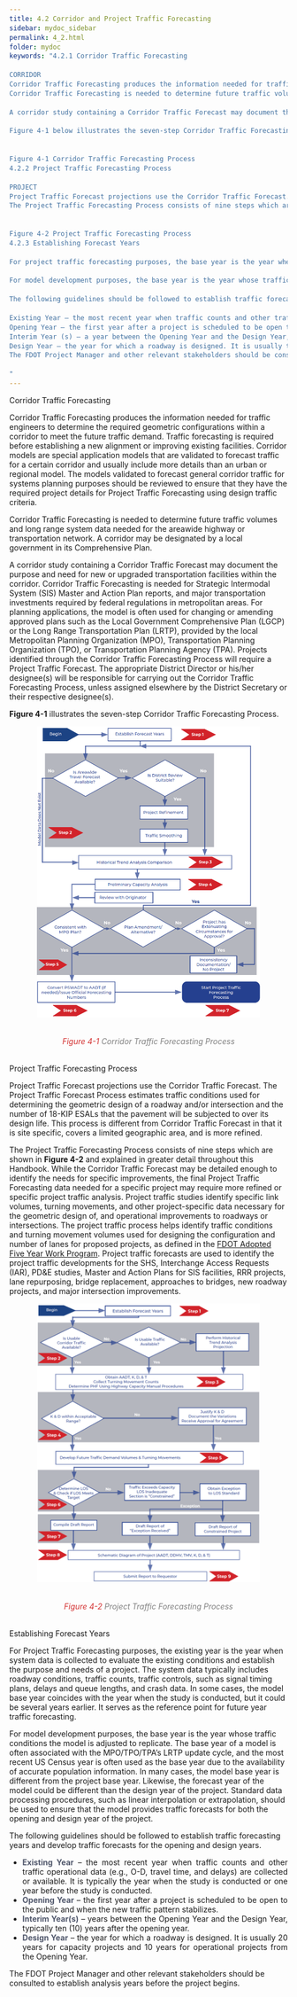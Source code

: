 ```yaml
---
title: 4.2 Corridor and Project Traffic Forecasting
sidebar: mydoc_sidebar
permalink: 4_2.html
folder: mydoc
keywords: "4.2.1 Corridor Traffic Forecasting

CORRIDOR
Corridor Traffic Forecasting produces the information needed for traffic engineers to determine the required geometric configurations within a corridor to meet the future traffic demand. Traffic forecasting is required before establishing a new alignment or improving existing facilities. Corridor models are special application models that are validated to forecast traffic for a certain corridor and usually include more details than an urban or regional model. The models validated to forecast general corridor traffic for systems planning purposes should be checked to ensure that they have the required project details for project traffic forecasting using design traffic criteria.
Corridor Traffic Forecasting is needed to determine future traffic volumes and long-range system data needed for the areawide highway or transportation network. A corridor may be designated by a local government in its Comprehensive Plan.

A corridor study containing a Corridor Traffic Forecast may document the purpose and need for new or upgraded transportation facilities within the corridor. Corridor Traffic Forecasting is needed for Strategic Intermodal System (SIS) Master and Action Plan reports, and the major transportation investments required by federal regulations in metropolitan areas. For planning applications, the model is often used for changing or amending approved plans such as the Metropolitan Planning Organization (MPO), also known as Transportation Planning Organization (TPO) or Transportation Planning Agency (TPA)’s Long-Range Transportation Plan (LRTP), the Local Government Comprehensive Plan (LGCP), or Work Program Administration (WPA). Projects identified through the Corridor Traffic Forecasting Process will require a Project Traffic Forecast. The appropriate District Director or his/her designee(s) will be responsible for carrying out the Corridor Traffic Forecasting Process unless assigned elsewhere by the District Secretary or his/her designee(s).

Figure 4-1 below illustrates the seven-step Corridor Traffic Forecasting Process.


Figure 4-1 Corridor Traffic Forecasting Process
4.2.2 Project Traffic Forecasting Process

PROJECT
Project Traffic Forecast projections use the Corridor Traffic Forecast. The Project Traffic Forecast Process estimates traffic conditions used for determining the geometric design of a roadway and/or intersection and the number of 18-KIP ESALs that pavement will be subjected to over its design life. This process is different from Corridor Traffic Forecast in that it is site specific, covers a limited geographic area, and is more refined.
The Project Traffic Forecasting Process consists of nine steps which are shown in Figure 4-2 and explained in greater detail throughout this Handbook. While the Corridor Traffic Forecast may be detailed enough to identify the needs for specific improvements, the final project traffic forecasting data needed for a specific project, such as a link or an intersection, may require more refined or specific project traffic analysis. Project traffic studies identify specific link volumes, turning movements, and other project-specific data necessary for the geometric design of, and operational improvements to roadways or intersections. The project traffic process helps identify traffic conditions and turning movement volumes used for designing the configuration and number of lanes for proposed projects as defined in the FDOT Adopted Five Year Work Program. Project traffic forecasts are used to identify the project traffic requirements for the SHS, Interchange Access Requests (IAR), Master and Action Plans for SIS facilities, RRR projects, lane repurposing, bridge replacement, approaches to bridges, new roadway projects, and major intersection improvements.


Figure 4-2 Project Traffic Forecasting Process
4.2.3 Establishing Forecast Years

For project traffic forecasting purposes, the base year is the year when system data is collected to evaluate the existing conditions and establish the purpose and needs of a project. The system data typically includes roadway conditions, traffic counts, traffic controls such as signal timing plans, delays and queue lengths, and crash data. In most cases, the base year coincides with the year when the study is conducted, but it could be one or two years earlier. It serves as the reference point for future year traffic forecasting.

For model development purposes, the base year is the year whose traffic conditions the model is adjusted to replicate. The base year of a model is often associated with the MPO/TPO/TPA’s LRTP update cycle, and the most recent Census year is often used as the base year due to the availability of accurate population information. In many cases, the model base year is different from the project base year. Likewise, the forecast year of the model could be different than the design year of the project. Standard data processing procedures, such as linear interpolation or extrapolation, should be used to ensure that the model provides traffic forecasts for both the opening and design year of the project.

The following guidelines should be followed to establish traffic forecasting years and develop traffic forecasts for the opening and design years.

Existing Year – the most recent year when traffic counts and other traffic operational data (e.g., O-D, travel time, and delays) are collected or available. It is typically the year when the study is conducted or one year before the study is conducted.
Opening Year – the first year after a project is scheduled to be open to the public and when the new traffic pattern stabilizes.
Interim Year (s) – a year between the Opening Year and the Design Year, typically ten (10) years after the opening year.
Design Year – the year for which a roadway is designed. It is usually twenty years from the opening year.
The FDOT Project Manager and other relevant stakeholders should be consulted to establish analysis years before the project begins.

"
---
```


<style>
  div{text-align: justify;}
  .parent{
    display: inline-block;
    margin-bottom: 1rem;
  }
  .child1{
    text-align:center;
    display: grid;
    /* position: relative; */
    margin-top: 0.4rem;
    margin-right: 1%;
    float: left;
    /* width: 12%; */
    /* padding: 2rem 2rem; */
  }
  .child2{
    /* display: grid;
    padding-left: 2rem;
    width:86%;
    float: right; */
  }
</style>


<span class="subtitle-3" data-chapter="4.2">Corridor Traffic Forecasting</span>

Corridor Traffic Forecasting produces the information needed for traffic engineers to determine
the required geometric configurations within a corridor to meet the future traffic demand. Traffic
forecasting is required before establishing a new alignment or improving existing facilities. Corridor
models are special application models that are validated to forecast traffic for a certain corridor and
usually include more details than an urban or regional model. The models validated to forecast general
corridor traffic for systems planning purposes should be reviewed to ensure that they have the required
project details for Project Traffic Forecasting using design traffic criteria.

Corridor Traffic Forecasting is needed to determine future traffic volumes and long range system
data needed for the areawide highway or transportation network. A corridor may be designated by
a local government in its Comprehensive Plan.   

A corridor study containing a Corridor Traffic Forecast may document the purpose and need for
new or upgraded transportation facilities within the corridor. Corridor Traffic Forecasting is needed
for Strategic Intermodal System (SIS) Master and Action Plan reports, and major transportation
investments required by federal regulations in metropolitan areas. For planning applications, the
model is often used for changing or amending approved plans such as the Local Government
Comprehensive Plan (LGCP) or the Long Range Transportation Plan (LRTP), provided by the
local Metropolitan Planning Organization (MPO), Transportation Planning Organization (TPO), or
Transportation Planning Agency (TPA). Projects identified through the Corridor Traffic Forecasting
Process will require a Project Traffic Forecast. The appropriate District Director or his/her designee(s)
will be responsible for carrying out the Corridor Traffic Forecasting Process, unless assigned
elsewhere by the District Secretary or their respective designee(s).

<b>Figure 4-1</b> illustrates the seven-step Corridor Traffic Forecasting Process.
<center>
<img src="images/fig4_1.png" style="max-width: 80%; text-align:center; margin-bottom: 2rem" >
</center>

<div style="text-align:center; color:grey; margin-bottom: 2rem"><i><span style="color:#d32f2f;">Figure 4-1</span> Corridor Traffic Forecasting Process</i></div> 


<span class="subtitle-3" data-chapter="4.2">Project Traffic Forecasting Process</span>

Project Traffic Forecast projections use the Corridor Traffic Forecast. The Project Traffic Forecast
Process estimates traffic conditions used for determining the geometric design of a roadway
and/or intersection and the number of 18-KIP ESALs that the pavement will be subjected to over its
design life. This process is different from Corridor Traffic Forecast in that it is site specific, covers a
limited geographic area, and is more refined.


The Project Traffic Forecasting Process consists of nine steps which are shown in <b>Figure 4-2</b> and
explained in greater detail throughout this Handbook. While the Corridor Traffic Forecast may be
detailed enough to identify the needs for specific improvements, the final Project Traffic Forecasting
data needed for a specific project may require more refined or specific project traffic analysis. Project
traffic studies identify specific link volumes, turning movements, and other project-specific data
necessary for the geometric design of, and operational improvements to roadways or intersections.
The project traffic process helps identify traffic conditions and turning movement volumes used
for designing the configuration and number of lanes for proposed projects, as defined in the <a href="https://fdotewp1.dot.state.fl.us/fmsupportapps/WorkProgram/WorkProgram.aspx" target="_blank">FDOT Adopted Five Year Work Program</a>. Project traffic forecasts are used to identify the project traffic developments for the SHS, Interchange Access Requests (IAR), PD&E studies, Master and Action
Plans for SIS facilities, RRR projects, lane repurposing, bridge replacement, approaches to bridges, new roadway projects, and major intersection improvements.

<center>
<img src="images/fig4_2.png" style="max-width: 80%; text-align:center; margin-bottom: 2rem" >
</center>
<div style="text-align:center; color:grey; margin-bottom: 2rem"><i><span style="color:#d32f2f;">Figure 4-2</span> Project Traffic Forecasting Process</i></div> 


<span class="subtitle-3" data-chapter="4.2">Establishing Forecast Years</span>

For Project Traffic Forecasting purposes, the existing year is the year when system data is collected
to evaluate the existing conditions and establish the purpose and needs of a project. The system
data typically includes roadway conditions, traffic counts, traffic controls, such as signal timing
plans, delays and queue lengths, and crash data. In some cases, the model base year coincides with
the year when the study is conducted, but it could be several years earlier. It serves as the reference
point for future year traffic forecasting.

For model development purposes, the base year is the year whose traffic conditions the model is
adjusted to replicate. The base year of a model is often associated with the MPO/TPO/TPA’s LRTP
update cycle, and the most recent US Census year is often used as the base year due to the availability
of accurate population information. In many cases, the model base year is different from the project
base year. Likewise, the forecast year of the model could be different than the design year of the
project. Standard data processing procedures, such as linear interpolation or extrapolation, should
be used to ensure that the model provides traffic forecasts for both the opening and design year of
the project.

The following guidelines should be followed to establish traffic forecasting years and develop traffic
forecasts for the opening and design years.

<div id="red-square"><ul>
<li style="text-align: justify"><span style="color:#50576b; font-weight:bold">Existing Year</span> – the most recent year when traffic counts and other traffic operational data (e.g., O-D, travel time, and delays) are collected or available. It is typically the year when the
study is conducted or one year before the study is conducted.</li>
<li style="text-align: justify"><span style="color:#50576b; font-weight:bold">Opening Year</span> – the first year after a project is scheduled to be open to the public and when the new traffic pattern stabilizes.</li>
<li style="text-align: justify"><span style="color:#50576b; font-weight:bold">Interim Year(s)</span> – years between the Opening Year and the Design Year, typically ten (10) years after the opening year.</li>
<li style="text-align: justify"><span style="color:#50576b; font-weight:bold">Design Year</span> – the year for which a roadway is designed. It is usually 20 years for capacity projects and 10 years for operational projects from the Opening Year.</li>
</ul></div>

The FDOT Project Manager and other relevant stakeholders should be consulted to establish analysis years before the project begins.


















